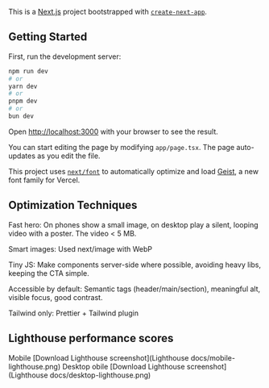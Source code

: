 This is a [Next.js](https://nextjs.org) project bootstrapped with [`create-next-app`](https://nextjs.org/docs/app/api-reference/cli/create-next-app).

## Getting Started

First, run the development server:

```bash
npm run dev
# or
yarn dev
# or
pnpm dev
# or
bun dev
```

Open [http://localhost:3000](http://localhost:3000) with your browser to see the result.

You can start editing the page by modifying `app/page.tsx`. The page auto-updates as you edit the file.

This project uses [`next/font`](https://nextjs.org/docs/app/building-your-application/optimizing/fonts) to automatically optimize and load [Geist](https://vercel.com/font), a new font family for Vercel.

## Optimization Techniques
Fast hero: On phones show a small image, on desktop play a silent, looping video with a poster. The video < 5 MB.

Smart images: Used next/image with WebP

Tiny JS: Make components server-side where possible, avoiding heavy libs, keeping the CTA simple.

Accessible by default: Semantic tags (header/main/section), meaningful alt, visible focus, good contrast.

Tailwind only: Prettier + Tailwind plugin 

##  Lighthouse performance scores 
Mobile
[Download Lighthouse screenshot](Lighthouse docs/mobile-lighthouse.png)
Desktop
obile
[Download Lighthouse screenshot](Lighthouse docs/desktop-lighthouse.png)
